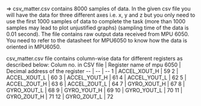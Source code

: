 => csv_matter.csv contains 8000 samples of data. In the given csv file you will have the data for three different axes i.e. x, y and z but you only need to use the first 1000 samples of data to complete the task (more than 1000 samples may lead to plot unjustified graphs) (sampling time of the data is 0.01 second). The file contains raw output data received from MPU 6050. You need to refer to the datasheet for MPU6050 to know how the data is oriented in MPU6050.

csv_matter.csv file contains column-wise data for different registers as described below:
Colum no. in CSV file | Register name of mpu 6050 | Decimal address of the register
-- | -- | --
1 | ACCEL_XOUT_H | 59
2 | ACCEL_XOUT_L | 60
3 | ACCEL_YOUT_H | 61
4 | ACCEL_YOUT_L | 62
5 | ACCEL_ZOUT_H | 63
6 | ACCEL_ZOUT_L | 64
7 | GYRO_XOUT_H | 67
8 | GYRO_XOUT_L | 68
9 | GYRO_YOUT_H | 69
10 | GYRO_YOUT_L | 70
11 | GYRO_ZOUT_H | 71
12 | GYRO_ZOUT_L | 72

</div></b>
